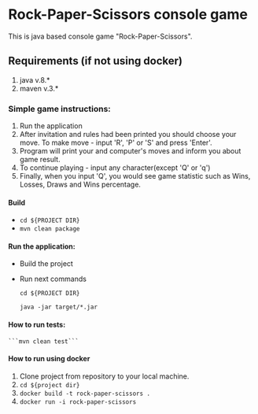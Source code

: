 # Rock-Paper-Scissors console game

This is java based console game "Rock-Paper-Scissors".

## Requirements (if not using docker)
1. java v.8.*
2. maven v.3.*

### Simple game instructions:
1. Run the application
2. After invitation and rules had been printed you should choose your move. To make move - input 'R', 'P' or 'S' and press 'Enter'.
3. Program will print your and computer's moves and inform you about game result.
4. To continue playing - input any character(except 'Q' or 'q')
5. Finally, when you input 'Q', you would see game statistic such as Wins, Losses, Draws and Wins percentage. 

#### Build 
* ```cd ${PROJECT DIR}```
* ```mvn clean package```

#### Run the application:
* Build the project
* Run next commands

    ```cd ${PROJECT DIR}```
    
    ```java -jar target/*.jar```

#### How to run tests:
    ```mvn clean test```


#### How to run using docker
1. Clone project from repository to your local machine.
2. ```cd ${project dir}```
3. ```docker build -t rock-paper-scissors .```
4. ```docker run -i rock-paper-scissors```